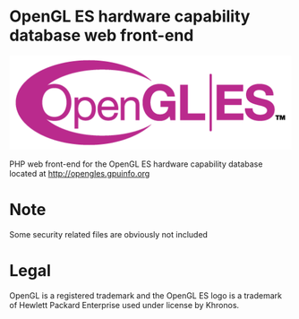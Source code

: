 # OpenGL ES hardware capability database web front-end

![OpenGL ES](./images/opengles.png)

PHP web front-end for the OpenGL ES hardware capability database located at http://opengles.gpuinfo.org

# Note
Some security related files are obviously not included

# Legal
OpenGL is a registered trademark and the OpenGL ES logo is a trademark of Hewlett Packard Enterprise used under license by Khronos.
